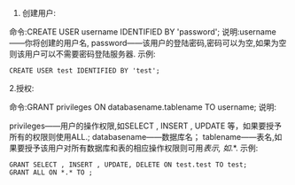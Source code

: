 1. 创建用户:

命令:CREATE USER username IDENTIFIED BY 'password';
说明:username——你将创建的用户名, password——该用户的登陆密码,密码可以为空,如果为空则该用户可以不需要密码登陆服务器.
示例:

```
CREATE USER test IDENTIFIED BY 'test';
````



2.授权:

命令:GRANT privileges ON databasename.tablename TO username;
说明:

privileges——用户的操作权限,如SELECT , INSERT , UPDATE 等，如果要授予所有的权限则使用ALL.;
databasename——数据库名；
tablename——表名,如果要授予该用户对所有数据库和表的相应操作权限则可用*表示, 如*.*.
示例: 


```
GRANT SELECT , INSERT , UPDATE, DELETE ON test.test TO test;  
GRANT ALL ON *.* TO ; 
```



